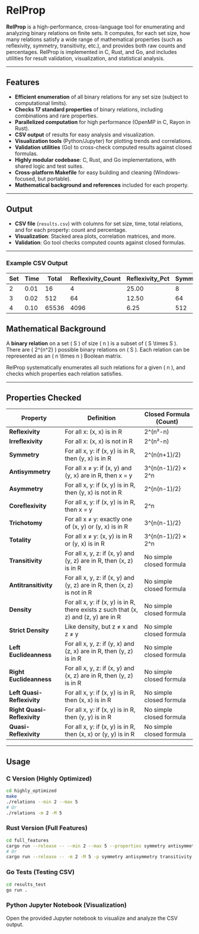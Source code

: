 # RelProp

**RelProp** is a high-performance, cross-language tool for enumerating and analyzing binary relations on finite sets. It computes, for each set size, how many relations satisfy a wide range of mathematical properties (such as reflexivity, symmetry, transitivity, etc.), and provides both raw counts and percentages. RelProp is implemented in C, Rust, and Go, and includes utilities for result validation, visualization, and statistical analysis.

---

## Features

- **Efficient enumeration** of all binary relations for any set size (subject to computational limits).
- **Checks 17 standard properties** of binary relations, including combinations and rare properties.
- **Parallelized computation** for high performance (OpenMP in C, Rayon in Rust).
- **CSV output** of results for easy analysis and visualization.
- **Visualization tools** (Python/Jupyter) for plotting trends and correlations.
- **Validation utilities** (Go) to cross-check computed results against closed formulas.
- **Highly modular codebase**: C, Rust, and Go implementations, with shared logic and test suites.
- **Cross-platform Makefile** for easy building and cleaning (Windows-focused, but portable).
- **Mathematical background and references** included for each property.

---

## Output

- **CSV file** (`results.csv`) with columns for set size, time, total relations, and for each property: count and percentage.
- **Visualization**: Stacked area plots, correlation matrices, and more.
- **Validation**: Go tool checks computed counts against closed formulas.

---

### Example CSV Output

| Set | Time | Total | Reflexivity_Count | Reflexivity_Pct | Symmetry_Count | Symmetry_Pct | Transitivity_Count | Transitivity_Pct |
| --- | ---- | ----- | ----------------- | --------------- | -------------- | ------------ | ------------------ | ---------------- |
| 2   | 0.01 | 16    | 4                 | 25.00           | 8              | 50.00        | 8                  | 50.00            |
| 3   | 0.02 | 512   | 64                | 12.50           | 64             | 12.50        | 29                 | 5.66             |
| 4   | 0.10 | 65536 | 4096              | 6.25            | 512            | 0.78         | 355                | 0.54             |

## Mathematical Background

A **binary relation** on a set \( S \) of size \( n \) is a subset of \( S \times S \). There are \( 2^{n^2} \) possible binary relations on \( S \). Each relation can be represented as an \( n \times n \) Boolean matrix.

RelProp systematically enumerates all such relations for a given \( n \), and checks which properties each relation satisfies.

---

## Properties Checked

| Property                    | Definition                                                                           | Closed Formula (Count)   |
| --------------------------- | ------------------------------------------------------------------------------------ | ------------------------ |
| **Reflexivity**             | For all x: (x, x) is in R                                                            | 2^(n²-n)                 |
| **Irreflexivity**           | For all x: (x, x) is not in R                                                        | 2^(n²-n)                 |
| **Symmetry**                | For all x, y: if (x, y) is in R, then (y, x) is in R                                 | 2^(n(n+1)/2)             |
| **Antisymmetry**            | For all x ≠ y: if (x, y) and (y, x) are in R, then x = y                             | 3^{n(n-1)/2} × 2^n       |
| **Asymmetry**               | For all x, y: if (x, y) is in R, then (y, x) is not in R                             | 2^{n(n-1)/2}             |
| **Coreflexivity**           | For all x, y: if (x, y) is in R, then x = y                                          | 2^n                      |
| **Trichotomy**              | For all x ≠ y: exactly one of (x, y) or (y, x) is in R                               | 3^{n(n-1)/2}             |
| **Totality**                | For all x ≠ y: (x, y) is in R or (y, x) is in R                                      | 3^{n(n-1)/2} × 2^n       |
| **Transitivity**            | For all x, y, z: if (x, y) and (y, z) are in R, then (x, z) is in R                  | No simple closed formula |
| **Antitransitivity**        | For all x, y, z: if (x, y) and (y, z) are in R, then (x, z) is not in R              | No simple closed formula |
| **Density**                 | For all x, y: if (x, y) is in R, there exists z such that (x, z) and (z, y) are in R | No simple closed formula |
| **Strict Density**          | Like density, but z ≠ x and z ≠ y                                                    | No simple closed formula |
| **Left Euclideanness**      | For all x, y, z: if (y, x) and (z, x) are in R, then (y, z) is in R                  | No simple closed formula |
| **Right Euclideanness**     | For all x, y, z: if (x, y) and (x, z) are in R, then (y, z) is in R                  | No simple closed formula |
| **Left Quasi-Reflexivity**  | For all x, y: if (x, y) is in R, then (x, x) is in R                                 | No simple closed formula |
| **Right Quasi-Reflexivity** | For all x, y: if (x, y) is in R, then (y, y) is in R                                 | No simple closed formula |
| **Quasi-Reflexivity**       | For all x, y: if (x, y) is in R, then (x, x) or (y, y) is in R                       | No simple closed formula |

---

## Usage

### **C Version (Highly Optimized)**

```sh
cd highly_optimized
make
./relations --min 2 --max 5
# Or
./relations -m 2 -M 5
```

### **Rust Version (Full Features)**

```sh
cd full_features
cargo run --release -- --min 2 --max 5 --properties symmetry antisymmetry transitivity
# Or
cargo run --release -- -m 2 -M 5 -p symmetry antisymmetry transitivity
```

### **Go Tests (Testing CSV)**

```sh
cd results_test
go run .
```

### **Python Jupyter Notebook (Visualization)**

Open the provided Jupyter notebook to visualize and analyze the CSV output.
